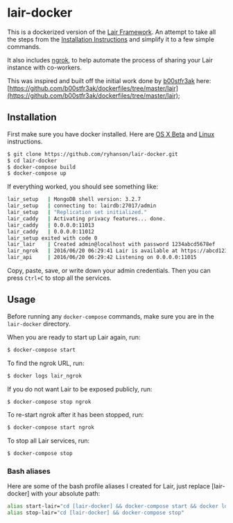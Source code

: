 # lair-docker
This is a dockerized version of the [Lair Framework](https://github.com/lair-framework/lair). An attempt to take all the steps from the [Installation Instructions](https://github.com/lair-framework/lair/wiki/Installation) and simplify it to a few simple commands.

It also includes [ngrok](https://ngrok.com/), to help automate the process of sharing your Lair instance with co-workers.

This was inspired and built off the initial work done by [b00stfr3ak](https://github.com/b00stfr3ak) here: [https://github.com/b00stfr3ak/dockerfiles/tree/master/lair](https://github.com/b00stfr3ak/dockerfiles/tree/master/lair);

## Installation

First make sure you have docker installed. Here are [OS X Beta](https://docs.docker.com/docker-for-mac/) and [Linux](https://docs.docker.com/linux/step_one/) instructions.

```bash
$ git clone https://github.com/ryhanson/lair-docker.git
$ cd lair-docker
$ docker-compose build
$ docker-compose up
```

If everything worked, you should see something like:
```bash
lair_setup   | MongoDB shell version: 3.2.7
lair_setup   | connecting to: lairdb:27017/admin
lair_setup   | "Replication set initialized."
lair_caddy   | Activating privacy features... done.
lair_caddy   | 0.0.0.0:11013
lair_caddy   | 0.0.0.0:11012
lair_setup exited with code 0
lair_lair    | Created admin@localhost with password 1234abcd5678ef
lair_ngrok   | 2016/06/20 06:29:41 Lair is available at https://abcd1234.ngrok.io
lair_api     | 2016/06/20 06:29:42 Listening on 0.0.0.0:11015
```

Copy, paste, save, or write down your admin credentials. Then you can press `Ctrl+C` to stop all the services.

## Usage

Before running any `docker-compose` commands, make sure you are in the `lair-docker` directory.

When you are ready to start up Lair again, run: 
```bash
$ docker-compose start
```

To find the ngrok URL, run:
```bash
$ docker logs lair_ngrok
```

If you do not want Lair to be exposed publicly, run:
```bash
$ docker-compose stop ngrok
```

To re-start ngrok after it has been stopped, run:
```bash
$ docker-compose start ngrok
```

To stop all Lair services, run:
```bash
$ docker-compose stop
```

### Bash aliases

Here are some of the bash profile aliases I created for Lair, just replace [lair-docker] with your absolute path:
```bash
alias start-lair="cd [lair-docker] && docker-compose start && docker logs lair_ngrok | awk '/ngrok.io/ {x=\$0} END{print x}'"
alias stop-lair="cd [lair-docker] && docker-compose stop"
```